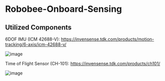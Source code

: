 # Robobee-Onboard-Sensing

## Utilized Components

6DOF IMU (ICM 42688-V):
https://invensense.tdk.com/products/motion-tracking/6-axis/icm-42688-v/

![image](https://user-images.githubusercontent.com/36176381/221269041-49a8440e-20e0-4e7b-a607-92a17b45bf05.png)

Time of Flight Sensor (CH-101):
https://invensense.tdk.com/products/ch101/

![image](https://user-images.githubusercontent.com/36176381/221269240-bf93fd18-e424-4429-abaf-227d92476be6.png)
